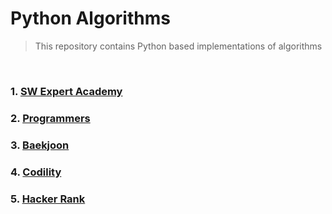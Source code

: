 # Python Algorithms

> This repository contains Python based implementations of algorithms

<br>

### 1. [SW Expert Academy](/SW-Expert-Academy)

### 2. [Programmers](/Programmers)

### 3. [Baekjoon](/Baekjoon)

### 4. [Codility](/Codility)

### 5. [Hacker Rank](/HackerRank)